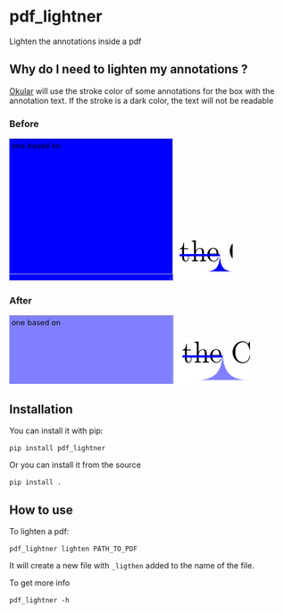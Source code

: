 # pdf_lightner

Lighten the annotations inside a pdf

## Why do I need to lighten my annotations ?

[Okular](https://okular.kde.org/fr/) will use the stroke color of some annotations for the box with the annotation text. If the stroke is a dark color, the text will not be readable


### Before
![Note before](img/Note_before.png)
![Caret before](img/Caret_before.png)

### After
![Note before](img/Note_after.png)
![Caret before](img/Caret_after.png)

## Installation
You can install it with pip:
```
pip install pdf_lightner
```

Or you can install it from the source
```
pip install .
```

## How to use
To lighten a pdf:
```
pdf_lightner lighten PATH_TO_PDF
```

It will create a new file with `_ligthen` added to the name of the file.


To get more info
```
pdf_lightner -h
```
